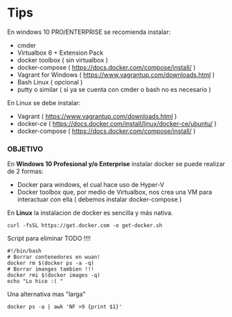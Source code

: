 # Tips

En windows 10 PRO/ENTERPRISE se recomienda instalar:

- cmder
- Virtualbox 6 + Extension Pack
- docker toolbox ( sin virtualbox ) 
- docker-compose ( https://docs.docker.com/compose/install/ )
- Vagrant for Windows ( https://www.vagrantup.com/downloads.html )
- Bash Linux ( opcional )
- putty o similar ( si ya se cuenta con cmder o bash no es necesario ) 

En Linux se debe instalar: 

- Vagrant ( https://www.vagrantup.com/downloads.html )
- docker-ce ( https://docs.docker.com/install/linux/docker-ce/ubuntu/ )
- docker-compose  ( https://docs.docker.com/compose/install/ )

### OBJETIVO

En **Windows 10 Profesional y/o Enterprise** instalar docker se puede realizar de 2 formas:

- Docker para windows, el cual hace uso de Hyper-V
- Docker toolbox que, por medio de Virtualbox, nos crea una VM para interactuar con ella ( debemos instalar docker-compose ) 

En **Linux** la instalacion de docker es sencilla y más nativa.

```curl -fsSL https://get.docker.com -o get-docker.sh```

Script para eliminar TODO !!!!
```
#!/bin/bash
# Borrar contenedores en wuan!
docker rm $(docker ps -a -q)
# Borrar imanges tambien !!! 
docker rmi $(docker images -q)
echo "Lo hice :( "
```

Una alternativa mas "larga"

```docker ps -a | awk 'NF >9 {print $1}'```



